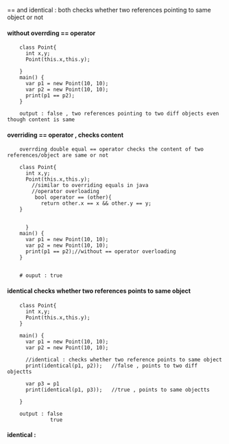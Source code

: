 == and identical : both checks whether two references pointing to same object or not


#### without overrding == operator

        class Point{
          int x,y;
          Point(this.x,this.y);

        }
        main() {
          var p1 = new Point(10, 10);
          var p2 = new Point(10, 10);
          print(p1 == p2);           
        } 

        output : false , two references pointing to two diff objects even though content is same
        
        
#### overriding == operator , checks content

        overrding double equal == operator checks the content of two references/object are same or not

        class Point{
          int x,y;
          Point(this.x,this.y);
            //similar to overriding equals in java
            //operator overloading
             bool operator == (other){
               return other.x == x && other.y == y;
        }


          }
        main() {
          var p1 = new Point(10, 10);
          var p2 = new Point(10, 10);
          print(p1 == p2);//without == operator overloading
        } 


        # ouput : true
        
        
        




#### identical checks whether two references points to same object

        class Point{
          int x,y;
          Point(this.x,this.y);
        }
        
        main() {
          var p1 = new Point(10, 10);
          var p2 = new Point(10, 10);

          //identical : checks whether two reference points to same object  
          print(identical(p1, p2));   //false , points to two diff objectts
          
          var p3 = p1
          print(identical(p1, p3));   //true , points to same objectts
          
        } 

        output : false
                  true









#### identical : 
